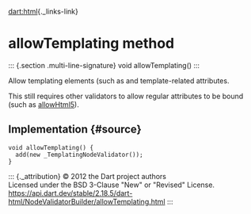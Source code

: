 [dart:html](../../dart-html/dart-html-library){._links-link}

allowTemplating method
======================

::: {.section .multi-line-signature}
void allowTemplating()
:::

Allow templating elements (such as and template-related attributes.

This still requires other validators to allow regular attributes to be
bound (such as [allowHtml5](allowhtml5)).

Implementation {#source}
--------------

``` {.language-dart data-language="dart"}
void allowTemplating() {
  add(new _TemplatingNodeValidator());
}
```

::: {._attribution}
© 2012 the Dart project authors\
Licensed under the BSD 3-Clause \"New\" or \"Revised\" License.\
<https://api.dart.dev/stable/2.18.5/dart-html/NodeValidatorBuilder/allowTemplating.html>
:::
